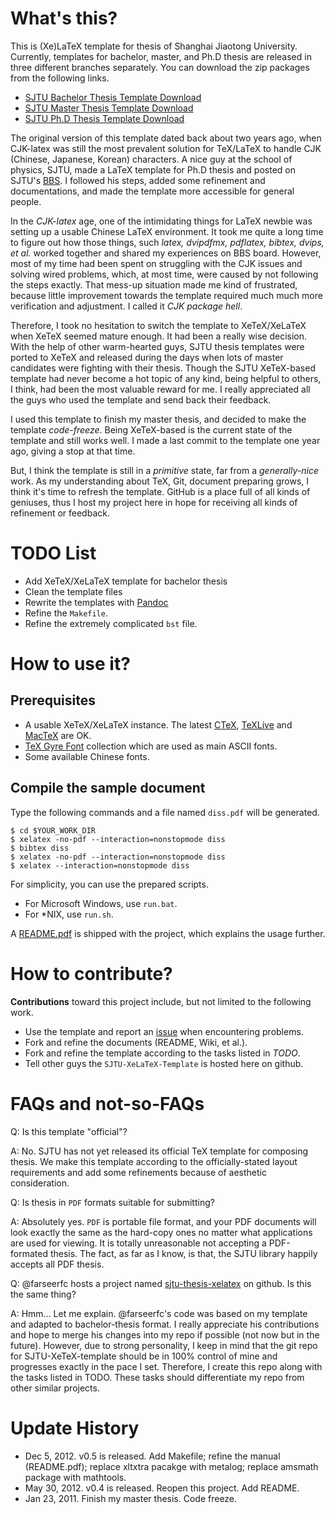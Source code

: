 # What's this? 

This is (Xe)LaTeX template for thesis of Shanghai Jiaotong University. Currently, templates for bachelor, master, and Ph.D thesis are released in three different branches separately. You can download the zip packages from the following links. 

* [SJTU Bachelor Thesis Template Download](https://github.com/weijianwen/sjtu-thesis-template-latex/archive/bachelor-thesis.zip)
* [SJTU Master Thesis Template Download](https://github.com/weijianwen/sjtu-thesis-template-latex/archive/master-thesis.zip) 
* [SJTU Ph.D Thesis Template Download](https://github.com/weijianwen/sjtu-thesis-template-latex/archive/phd-thesis.zip) 

The original version of this template dated back about two years ago, when CJK-latex was still the most prevalent solution for TeX/LaTeX to handle CJK (Chinese, Japanese, Korean) characters. A nice guy at the school of physics, SJTU, made a LaTeX template for Ph.D thesis and posted on SJTU's [BBS](https://bbs.sjtu.edu.cn/bbsdoc?board=TeX_LaTeX). I followed his steps, added some refinement and documentations, and made the template more accessible for general people.

In the *CJK-latex* age, one of the intimidating things for LaTeX newbie was setting up a usable Chinese LaTeX environment. It took me quite a long time to figure out how those things, such *latex, dvipdfmx, pdflatex, bibtex, dvips, et al.* worked together and shared my experiences on BBS board. However, most of my time had been spent on struggling with the CJK issues and solving wired problems, which, at most time, were caused by not following the steps exactly. That mess-up situation made me kind of frustrated, because little improvement towards the template required much much more verification and adjustment. I called it *CJK package hell*.

Therefore, I took no hesitation to switch the template to XeTeX/XeLaTeX when XeTeX seemed mature enough. It had been a really wise decision. With the help of other warm-hearted guys, SJTU thesis templates were ported to XeTeX and released during the days when lots of master candidates were fighting with their thesis. Though the SJTU XeTeX-based template had never become a hot topic of any kind, being helpful to others, I think, had been the most valuable reward for me. I really appreciated all the guys who used the template and send back their feedback.

I used this template to finish my master thesis, and decided to make the template *code-freeze*. Being XeTeX-based is the current state of the template and still works well. I made a last commit to the template one year ago, giving a stop at that time.

But, I think the template is still in a *primitive* state, far from a *generally-nice* work. As my understanding about TeX, Git, document preparing grows, I think it's time to refresh the template. GitHub is a place full of all kinds of geniuses, thus I host my project here in hope for receiving all kinds of refinement or feedback. 

# TODO List
* Add XeTeX/XeLaTeX template for bachelor thesis
* Clean the template files
* Rewrite the templates with [Pandoc](http://johnmacfarlane.net/pandoc/)
* Refine the ```Makefile```.
* Refine the extremely complicated ```bst``` file.

# How to use it? 

## Prerequisites

* A usable XeTeX/XeLaTeX instance. The latest [CTeX], [TeXLive] and [MacTeX] are OK.
* [TeX Gyre Font] collection which are used as main ASCII fonts.
* Some available Chinese fonts. 

## Compile the sample document

Type the following commands and a file named ```diss.pdf``` will be generated.

	$ cd $YOUR_WORK_DIR
	$ xelatex -no-pdf --interaction=nonstopmode diss
	$ bibtex diss
	$ xelatex -no-pdf --interaction=nonstopmode diss
	$ xelatex --interaction=nonstopmode diss
 
For simplicity, you can use the prepared scripts.

* For Microsoft Windows, use ```run.bat```.
* For *NIX, use ```run.sh```.

A [README.pdf] is shipped with the project, which explains the usage further.

# How to contribute? 

**Contributions** toward this project include, but not limited to the following work. 

* Use the template and report an [issue] when encountering problems.
* Fork and refine the documents (README, Wiki, et al.).
* Fork and refine the template according to the tasks listed in *TODO*.
* Tell other guys the ```SJTU-XeLaTeX-Template``` is hosted here on github. 


# FAQs and not-so-FAQs 

Q: Is this template "official"?

A: No. SJTU has not yet released its official TeX template for composing thesis. We make this template according to the officially-stated layout requirements and add some refinements because of aesthetic consideration.

Q: Is thesis in ```PDF``` formats suitable for submitting?

A: Absolutely yes. ```PDF``` is portable file format, and your PDF documents will look exactly the same as the hard-copy ones no matter what applications are used for viewing. It is totally unreasonable not accepting a PDF-formated thesis. The fact, as far as I know, is that, the SJTU library happily accepts all PDF thesis.

Q: @farseerfc hosts a project named [sjtu-thesis-xelatex] on github. Is this the same thing?

A: Hmm... Let me explain.  @farseerfc's code was based on my template and adapted to bachelor-thesis format. I really appreciate his contributions and hope to merge his changes into my repo if possible (not now but in the future). However, due to strong personality, I keep in mind that the git repo for SJTU-XeTeX-template should be in 100% control of mine and progresses exactly in the pace I set. Therefore, I create this repo along with the tasks listed in TODO. These tasks should differentiate my repo from other similar projects.


# Update History 
* Dec 5, 2012. v0.5 is released. Add Makefile; refine the manual (README.pdf); replace xltxtra pacakge with metalog; replace amsmath package with mathtools.
* May 30, 2012. v0.4 is released. Reopen this project. Add README.
* Jan 23, 2011. Finish my master thesis. Code freeze.

[README.pdf]: https://raw.github.com/weijianwen/sjtu-thesis-template-latex/master/README.pdf
[CTeX]: http://www.ctex.org/HomePage
[TeXLive]: http://www.tug.org/texlive/
[MacTeX]: http://www.tug.org/mactex/2011/
[TeX Gyre Font]: http://www.gust.org.pl/projects/e-foundry/tex-gyre/
[issue]: https://github.com/weijianwen/sjtu-thesis-template-latex/issues 
[sjtu-thesis-xelatex]: https://github.com/farseerfc/sjtu-thesis-xelatex

